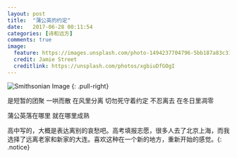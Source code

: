 ```yaml
---
layout: post
title:  "蒲公英的约定"
date:   2017-06-28 00:11:54
categories: [诗和远方]
comments: true
image:
  feature: https://images.unsplash.com/photo-1494237704796-5bb187a83c31?dpr=1.25&amp;auto=format&amp;fit=crop&amp;w=1080&amp;h=641&amp;q=80&amp;cs=tinysrgb&amp;crop=&amp;bg=
  credit: Jamie Street
  creditlink: https://unsplash.com/photos/xgbiuDfGOgI
---
```

<!--more-->

![Smithsonian Image](https://images.unsplash.com/photo-1494237704796-5bb187a83c31?dpr=1.25&amp;auto=format&fit=crop&w=1080&h=641&q=80&cs=tinysrgb&crop=&bg=)
{: .pull-right}

是短暂的团聚
一哄而散
在风里分离
切勿死守着约定
不忍离去
在冬日里凋零

蒲公英落在哪里
就在哪里成熟



高中写的，大概是表达离别的哀愁吧。高考填报志愿，很多人去了北京上海，而我选择了远离老家和新家的大连。喜欢这种在一个新的地方，重新开始的感觉。{: .notice}